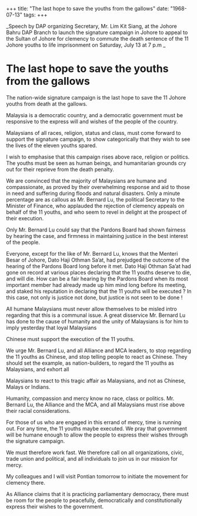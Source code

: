 +++ 
title: "The last hope to save the youths from the gallows"
date: "1968-07-13"
tags:
+++

_Speech by DAP organizing Secretary, Mr. Lim Kit Siang, at the Johore Bahru DAP Branch to launch the signature campaign in Johore to appeal to the Sultan of Johore for clemency to commute the death sentence of the 11 Johore youths to life imprisonment on Saturday, July 13 at 7 p.m 	_											

# The last hope to save the youths from the gallows

The nation-wide signature campaign is the last hope to save the 11 Johore youths from death at the gallows.

Malaysia is a democratic country, and a democratic government must be responsive to the express will and wishes of the people of the country.</u>

Malaysians of all races, religion, status and class, must come forward to support the signature campaign, to show categorically that they wish to see the lives of the eleven youths spared.

I wish to emphasise that this campaign rises above race, religion or politics. The youths must be seen as human beings, and humanitarian grounds cry out for their reprieve from the death penalty.

We are convinced that the majority of Malaysians are humane and compassionate, as proved by their overwhelming response and aid to those in need and suffering during floods and natural disasters. Only a minute percentage are as callous as Mr. Bernard Lu, the political Secretary to the Minister of Finance, who applauded the rejection of clemency appeals on behalf of the 11 youths, and who seem to revel in delight at the prospect of their execution.

Only Mr. Bernard Lu could say that the Pardons Board had shown fairness by hearing the case, and firmness in maintaining justice in the best interest of the people.

Everyone, except for the like of Mr. Bernard Lu, knows that the Menteri Besar of Johore, Dato Haji Othman Sa’at, had prejudged the outcome of the hearing of the Pardons Board long before it met. Dato Haji Othman Sa’at had gone on record at various places declaring that the 11 youths deserve to die, and will die. How can be a fair hearing by the Pardons Board when its most important member had already made up him mind long before its meeting, and staked his reputation in declaring that the 11 youths will be executed ?
In this case, not only is justice not done, but justice is not seen to be done !

All humane Malaysians must never allow themselves to be misled intro regarding that this is a communal issue. A great disservice Mr. Bernard Lu has done to the cause of humanity and the unity of Malaysians is for him to imply yesterday that loyal Malaysians 

Chinese must support the execution of the 11 youths.

We urge Mr. Bernard Lu, and all Alliance and MCA leaders, to stop regarding the 11 youths as Chinese, and stop telling people to react as Chinese. They should set the example, as nation-builders, to regard the 11 youths as Malaysians, and exhort all 

Malaysians to react to this tragic affair as Malaysians, and not as Chinese, Malays or Indians.

Humanity, compassion and mercy know no race, class or politics. Mr. Bernard Lu, the Alliance and the MCA, and all Malaysians must rise above their racial considerations.

For those of us who are engaged in this errand of mercy, time is running out. For any time, the 11 youths maybe executed. We pray that government will be humane enough to allow the people to express their wishes through the signature campaign.

We must therefore work fast. We therefore call on all organizations, civic, trade union and political, and all individuals to join us in our mission for mercy.

My colleagues and I will visit Pontian tomorrow to initiate the movement for clemency there.

As Alliance claims that it is practicing parliamentary democracy, there must be room for the people to peacefully, democratically and constitutionally express their wishes to the government.
 
